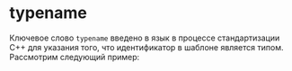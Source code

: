 # typename

Ключевое слово `typename` введено в язык в процессе стандартизации С++ для указания того, что идентификатор в шаблоне является типом. Рассмотрим следующий пример:
















































